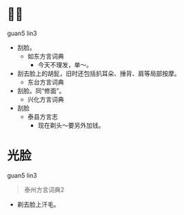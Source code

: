# 𠈑脸
guan5 lin3
+ 刮脸。
  * 如东方言词典
    - 今天不理发，单～。
+ 刮去脸上的胡髭，旧时还包括扒耳朵、捶背、肩等局部按摩。
  * 东台方言词典
+ 刮脸。同“修面”。
  * 兴化方言词典
+ 刮脸
  * 泰县方言志
    - 现在剃头～要另外加钱。

# 光脸
guan5 lin3
> 泰州方言词典2
- 剃去脸上汗毛。
